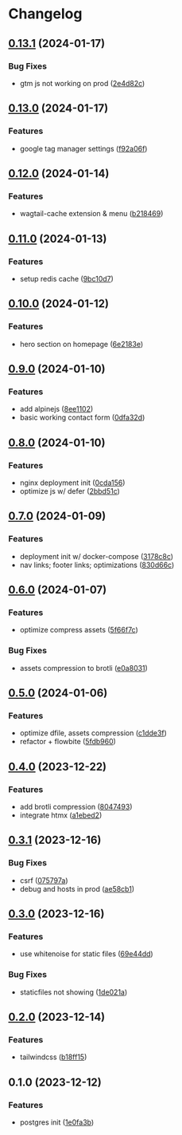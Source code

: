 # Changelog

## [0.13.1](https://github.com/fivehanz/hanz-web/compare/v0.13.0...v0.13.1) (2024-01-17)


### Bug Fixes

* gtm js not working on prod ([2e4d82c](https://github.com/fivehanz/hanz-web/commit/2e4d82c595371ac897f0212157e06b9350b6ca9e))

## [0.13.0](https://github.com/fivehanz/hanz-web/compare/v0.12.0...v0.13.0) (2024-01-17)


### Features

* google tag manager settings ([f92a06f](https://github.com/fivehanz/hanz-web/commit/f92a06f2c391d9f0079d26ed655e046b76ad92a5))

## [0.12.0](https://github.com/fivehanz/hanz-web/compare/v0.11.0...v0.12.0) (2024-01-14)


### Features

* wagtail-cache extension & menu ([b218469](https://github.com/fivehanz/hanz-web/commit/b2184697e67d793c1da7cf200264418892b42ff6))

## [0.11.0](https://github.com/fivehanz/hanz-web/compare/v0.10.0...v0.11.0) (2024-01-13)


### Features

* setup redis cache ([9bc10d7](https://github.com/fivehanz/hanz-web/commit/9bc10d78d9fbbbf933da8f0627f2318ede2871b8))

## [0.10.0](https://github.com/fivehanz/hanz-web/compare/v0.9.0...v0.10.0) (2024-01-12)


### Features

* hero section on homepage ([6e2183e](https://github.com/fivehanz/hanz-web/commit/6e2183e47b6a72f50223842f7960319bd32618ea))

## [0.9.0](https://github.com/fivehanz/hanz-web/compare/v0.8.0...v0.9.0) (2024-01-10)


### Features

* add alpinejs ([8ee1102](https://github.com/fivehanz/hanz-web/commit/8ee1102d51b5271370b4d2447d616f1c55d26e9d))
* basic working contact form ([0dfa32d](https://github.com/fivehanz/hanz-web/commit/0dfa32d44680f6f77889c4247f9ab52b686a1b02))

## [0.8.0](https://github.com/fivehanz/hanz-web/compare/v0.7.0...v0.8.0) (2024-01-10)


### Features

* nginx deployment init ([0cda156](https://github.com/fivehanz/hanz-web/commit/0cda156dd7d40f42bf2e9ee28559173339ebaf63))
* optimize js w/ defer ([2bbd51c](https://github.com/fivehanz/hanz-web/commit/2bbd51c1b602bca850b94213840a8d30c3aa8a1c))

## [0.7.0](https://github.com/fivehanz/hanz-web/compare/v0.6.0...v0.7.0) (2024-01-09)


### Features

* deployment init w/ docker-compose ([3178c8c](https://github.com/fivehanz/hanz-web/commit/3178c8c93c8626e9b5be2b01e7716544f5b7912d))
* nav links; footer links; optimizations ([830d66c](https://github.com/fivehanz/hanz-web/commit/830d66c3a1a970f46c7db211dd9e252df5078e72))

## [0.6.0](https://github.com/fivehanz/hanz-web/compare/v0.5.0...v0.6.0) (2024-01-07)


### Features

* optimize compress assets ([5f66f7c](https://github.com/fivehanz/hanz-web/commit/5f66f7c7b822ab7ffc23632b3fcf321e6567b03f))


### Bug Fixes

* assets compression to brotli ([e0a8031](https://github.com/fivehanz/hanz-web/commit/e0a80318f1bbff6df385c474c00d9065367fa06b))

## [0.5.0](https://github.com/fivehanz/hanz-web/compare/v0.4.0...v0.5.0) (2024-01-06)


### Features

* optimize dfile, assets compression ([c1dde3f](https://github.com/fivehanz/hanz-web/commit/c1dde3f00f7ca9f1a5e05754060a6f77b8cbbae2))
* refactor + flowbite ([5fdb960](https://github.com/fivehanz/hanz-web/commit/5fdb9601bcb743999408781074bd80d7811dbc22))

## [0.4.0](https://github.com/fivehanz/hanz-web/compare/v0.3.1...v0.4.0) (2023-12-22)


### Features

* add brotli compression ([8047493](https://github.com/fivehanz/hanz-web/commit/80474932804acbc828619a63824a494d9b550d6f))
* integrate htmx ([a1ebed2](https://github.com/fivehanz/hanz-web/commit/a1ebed21b4639c1756d4edcd79d0085a3511e772))

## [0.3.1](https://github.com/fivehanz/hanz-web/compare/v0.3.0...v0.3.1) (2023-12-16)


### Bug Fixes

* csrf ([075797a](https://github.com/fivehanz/hanz-web/commit/075797a7dbb9589784ebec23b5a27d9a58d8a434))
* debug and hosts in prod ([ae58cb1](https://github.com/fivehanz/hanz-web/commit/ae58cb1805a42a99dbb412051fce4b169cc6c6d9))

## [0.3.0](https://github.com/fivehanz/hanz-web/compare/v0.2.0...v0.3.0) (2023-12-16)


### Features

* use whitenoise for static files ([69e44dd](https://github.com/fivehanz/hanz-web/commit/69e44dd66e2c7d1d5861d5a273968bbda05ad4da))


### Bug Fixes

* staticfiles not showing ([1de021a](https://github.com/fivehanz/hanz-web/commit/1de021a8ca8db0de08c6f4df63ffc6a52347e8d3))

## [0.2.0](https://github.com/fivehanz/hanz-web/compare/v0.1.0...v0.2.0) (2023-12-14)


### Features

* tailwindcss ([b18ff15](https://github.com/fivehanz/hanz-web/commit/b18ff158e976e8069f0b2c4c955d145ee5535913))

## 0.1.0 (2023-12-12)


### Features

* postgres init ([1e0fa3b](https://github.com/fivehanz/hanz-web/commit/1e0fa3bd486752a850dad2bc7631d691d5097c75))
